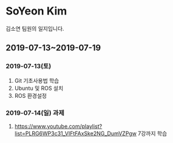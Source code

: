 # SoYeon Kim

김소연 팀원의 일지입니다.

## 2019-07-13~2019-07-19

### 2019-07-13(토)

1. Git 기초사용법 학습
2. Ubuntu 및 ROS 설치
3. ROS 환경설정

### 2019-07-14(일) 과제
1. https://www.youtube.com/playlist?list=PLRG6WP3c31_VIFtFAxSke2NG_DumVZPgw 7강까지 학습
